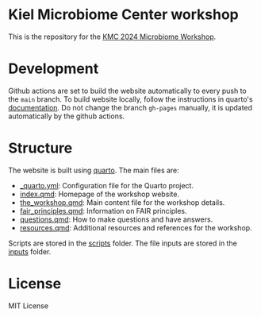 # Kiel Microbiome Center workshop

This is the repository for the [KMC 2024 Microbiome Workshop](https://ikmb.github.io/nfdi4microbiota_kmc_microbiome_workshop/).


# Development

Github actions are set to build the website automatically to every push to the `main` branch. To build website locally, follow the instructions in quarto's [documentation](https://quarto.org/docs/websites/). Do not change the branch `gh-pages` manually, it is updated automatically by the github actions.

# Structure

The website is built using [quarto](https://quarto.org/). The main files are:
- [_quarto.yml](_quarto.yml): Configuration file for the Quarto project.
- [index.qmd](index.qmd): Homepage of the workshop website.
- [the_workshop.qmd](the_workshop.qmd): Main content file for the workshop details.
- [fair_principles.qmd](fair_principles.qmd): Information on FAIR principles.
- [questions.qmd](questions.qmd): How to make questions and have answers.
- [resources.qmd](resources.qmd): Additional resources and references for the workshop.

Scripts are stored in the [scripts](scripts) folder. The file inputs are stored in the [inputs](inputs) folder.

# License

MIT License
